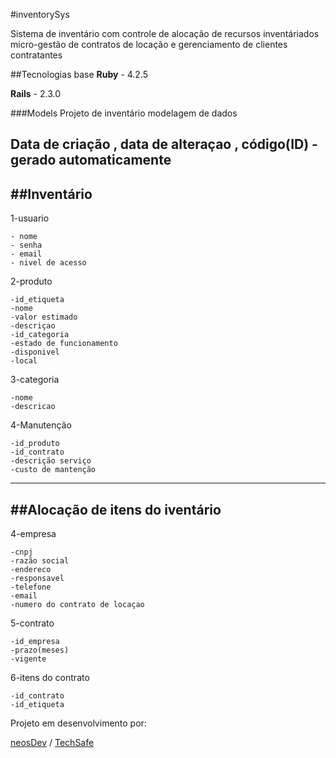 
#inventorySys

Sistema de inventário com controle de alocação de recursos inventáriados 
micro-gestão de contratos de locação e gerenciamento de clientes contratantes

##Tecnologias base
**Ruby** - 4.2.5

**Rails** - 2.3.0

###Models 
Projeto de inventário
modelagem de dados

Data de criação , data de alteraçao , código(ID) - gerado automaticamente
-------------------------------------
##Inventário 
-------------------------------------
1-usuario

    - nome
    - senha
    - email
    - nivel de acesso

2-produto

    -id_etiqueta
    -nome
    -valor estimado
    -descriçao
    -id_categoria
    -estado de funcionamento
    -disponivel
    -local
    

3-categoria

    -nome
    -descricao

4-Manutenção

    -id_produto
    -id_contrato
    -descrição serviço
    -custo de mantenção
    
    
    
---------------------------------------
##Alocação de itens do iventário
---------------------------------------
4-empresa

    -cnpj
    -razão social
    -endereco
    -responsavel
    -telefone
    -email
    -numero do contrato de locaçao

5-contrato

    -id_empresa
    -prazo(meses)
    -vigente
    
6-itens do contrato

    -id_contrato
    -id_etiqueta
    
    
    
Projeto em desenvolvimento por:

[neosDev](http://neosdev.com.br) /  [TechSafe](www.techsaferj.com.br)



    